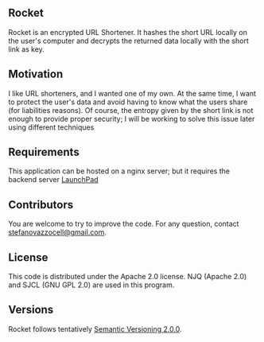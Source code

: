 ## Rocket

Rocket is an encrypted URL Shortener. It hashes the short URL locally on the user's computer and decrypts the returned data locally with the short link as key.

## Motivation

I like URL shorteners, and I wanted one of my own. At the same time, I want to protect the user's data and avoid having to know what the users share (for liabilities reasons).
Of course, the entropy given by the short link is not enough to provide proper security; I will be working to solve this issue later using different techniques

## Requirements

This application can be hosted on a nginx server; but it requires the backend server [LaunchPad](https://github.com/stefanovazzocell/LaunchPad/)

## Contributors

You are welcome to try to improve the code. For any question, contact stefanovazzocell@gmail.com.

## License

This code is distributed under the Apache 2.0 license.
NJQ (Apache 2.0) and SJCL (GNU GPL 2.0) are used in this program.

## Versions
Rocket follows tentatively [Semantic Versioning 2.0.0](https://semver.org/spec/v2.0.0.html).
